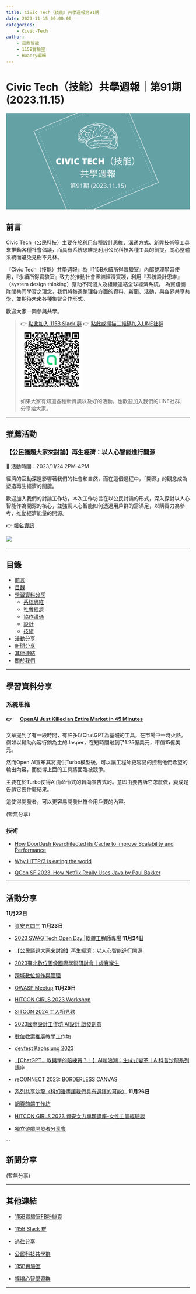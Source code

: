 ```yaml
---
title: Civic Tech（技能）共學週報第91期
date: 2023-11-15 00:00:00
categories:
	- Civic-Tech
author:
	- 嘉鼎智能
	- 115B實驗室
	- Huanry編輯
---
```

# Civic Tech（技能）共學週報｜第91期 (2023.11.15)

![Civic-Tech-91](/img/ct/91.png)

## 前言

Civic Tech（公民科技）主要在於利用各種設計思維、溝通方式、新興技術等工具來推動各種社會倡議，而具有系統思維是利用公民科技各種工具的前提，關心整體系統而避免見樹不見林。

『Civic Tech（技能）共學週報』為『115B永續所得實驗室』內部整理學習使用，『永續所得實驗室』致力於推動社會團結經濟實踐，利用『系統設計思維』（system design thinking）幫助不同個人及組織連結全球經濟系統。
為實踐團隊間共同學習之理念，我們將每週整理各方面的資料、新聞、活動，與各界共享共學，並期待未來各種集智合作形式。

歡迎大家一同參與共學。

>👉  [點此加入 115B Slack 群](https://bit.ly/Slack115b)
>👉  [點此或掃描二維碼加入LINE社群](https://line.me/ti/g2/Dj4AkbdDsY6o4D_CdDUB6Q)
>[![公民科技共學群](/img/產品共學群.jpg)](https://line.me/ti/g2/Dj4AkbdDsY6o4D_CdDUB6Q)
>
>如果大家有知道各種新資訊以及好的活動，也歡迎加入我們的LINE社群，分享給大家。

---
## 推薦活動

### 【公民議題大家來討論】再生經濟：以人心智能進行開源

🔶 活動時間：2023/11/24 2PM-4PM

經濟的互動深遠影響著我們的社會和自然，而在這個過程中，「開源」的觀念成為塑造再生經濟的關鍵。

歡迎加入我們的討論工作坊，本次工作坊旨在以公民討論的形式，深入探討以人心智能作為開源的核心，並強調人心智能如何透過用戶群的需滿足，以購買力為參考，推動經濟能量的開源。

👉 [報名資訊](https://www.accupass.com/event/2311090555179431371550)

![](https://static.accupass.com/eventbanner/2311090935232093875646.jpg)

---
## 目錄
- [前言](#前言)
- [目錄](#目錄)
- [學習資料分享](#學習資料分享)
	- [系統思維](#系統思維)
	- [社會經濟](#社會經濟)
	- [協作溝通](#協作溝通)
	- [設計](#設計)
	- [技術](#技術)
- [活動分享](#活動分享)
- [新聞分享](#新聞分享)
- [其他連結](#其他連結)
- [關於我們](#關於我們)

---
## 學習資料分享
### 系統思維


#### 👉 &emsp; [OpenAI Just Killed an Entire Market in 45 Minutes](https://medium.com/@ignacio.de.gregorio.noblejas/openai-just-killed-an-entire-market-in-45-minutes-818b2a8ad33e)

文章提到了有一段時間，有許多以ChatGPT為基礎的工具，在市場中一時火熱。例如以輔助內容行銷為主的Jasper，在短時間融到了1.25億美元，市值15億美元。

然而Open AI宣布其將提供Turbo模型後，可以讓工程師更容易的控制他們希望的輸出內容，而使得上面的工具將面臨被競爭。

主要在於Turbo使得AI由命令式的轉向宣告式的。意即由要告訴它怎麼做，變成是告訴它要什麼結果。

這使得開發者，可以更容易開發出符合用戶要的內容。


(暫無分享)

### 技術

- [How DoorDash Rearchitected its Cache to Improve Scalability and Performance](https://www.infoq.com/news/2023/10/doordash-multilayered-cache/)

- [Why HTTP/3 is eating the world](https://blog.apnic.net/2023/09/25/why-http-3-is-eating-the-world/)

- [QCon SF 2023: How Netflix Really Uses Java by Paul Bakker](https://www.infoq.com/news/2023/10/java-at-netflix-bakker/)

---
## 活動分享

**11月22日**
- [資安五四三](https://csa.kktix.cc/events/202311-543)
**11月23日**
- [2023 SWAG Tech Open Day |軟體工程師專場](https://www.accupass.com/event/2310270250311042815553)
**11月24日**
- [【公民議題大家來討論】再生經濟：以人心智能進行開源](https://www.accupass.com/event/2310250114501265034451)

- [2023臺北數位圖像國際學術研討會｜虛實孿生](https://www.accupass.com/event/2310171344083366330970)

- [跨域數位協作與管理](https://stli.iii.org.tw/news-event.aspx?no=16&d=1261)

- [OWASP Meetup](https://csa.kktix.cc/events/owasp202311)
**11月25日**
- [HITCON GIRLS 2023 Workshop](https://hitcon.kktix.cc/events/hitcongirlsworkshop2023)

- [SITCON 2024 工人相見歡](https://sitcon.kktix.cc/events/sitcon2024-staff-party)

- [2023國際設計工作坊 AI設計 啟發創意](https://www.accupass.com/event/2311130952591855912461)

- [數位教案推廣教學工作坊](https://www.accupass.com/event/2311030907453790160910)

- [devfest Kaohsiung 2023](https://www.accupass.com/event/2311072320451314634602)

- [【ChatGPT，教與學的陪練員？！】AI新浪潮：生成式變革｜AI科普沙龍系列講座](https://www.accupass.com/event/2311010843321205810701)

- [reCONNECT 2023: BORDERLESS CANVAS](https://www.accupass.com/event/2309220203366401972740)

- [系列共享沙龍〈科幻漫畫讓我們具有選擇的可能〉](https://www.accupass.com/event/2308240306341062169555)
**11月26日**
- [網頁前端工作坊](https://cmrdb.kktix.cc/events/edcaa6a1)

- [HITCON GIRLS 2023 資安女力專題講座-女性主管經驗談](https://hitcon.kktix.cc/events/hitcongirlsworkexperience2023)

- [獨立遊戲開發者分享會](https://igdshare.kktix.cc/events/igdshare231126)

--
## 新聞分享

(暫無分享)

---
## 其他連結

- [115B實驗室FB粉絲頁](https://www.facebook.com/%E6%B0%B8%E7%BA%8C%E6%89%80%E5%BE%97%E5%AF%A6%E9%A9%97%E5%AE%A4-102916798609139)

- [115B Slack 群](https://bit.ly/Slack115b)

- [過往分享](/categories/Civic-Tech)

- [公民科技共學群](https://line.me/ti/g2/Dj4AkbdDsY6o4D_CdDUB6Q?utm_source=invitation&utm_medium=link_copy&utm_campaign=default)

- [115B實驗室](https://line.me/ti/g2/asPFU-0w4o9MIRSBdb4gtg?utm_source=invitation&utm_medium=link_copy&utm_campaign=default)

- [擴增心智學習群](https://line.me/ti/g2/asPFU-0w4o9MIRSBdb4gtg?utm_source=invitation&utm_medium=link_copy&utm_campaign=default)

---